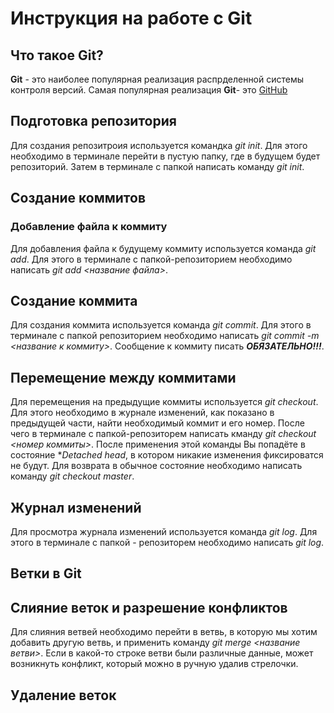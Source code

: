 # Инструкция на работе с Git

## Что такое Git?
**Git** - это наиболее популярная реализация распрделенной системы контроля версий. Самая популярная реализация **Git**- это [GitHub](https://github.com/) 
## Подготовка репозитория
Для создания репозитроия используется командка *git init*. Для этого необходимо в терминале перейти в пустую папку, где в будущем будет репозиторий. Затем в терминале с папкой написать команду *git init*.



## Создание коммитов
### Добавление файла к коммиту
Для добавления файла к будущему коммиту используется команда *git add*. Для этого в терминале с папкой-репозиторием необходимо написать *git add <название файла>*.  

## Создание коммита
Для создания коммита используется команда *git commit*. Для этого в терминале с папкой репозиторием необходимо написать *git commit -m <название к коммиту>*. Сообщение к коммиту писать ***ОБЯЗАТЕЛЬНО!!!***.


## Перемещение между коммитами

Для перемещения на предыдущие коммиты используется *git checkout*. Для этого необходимо в журнале изменений, как показано в предыдущей части, найти необходимый коммит и его номер. После чего в терминале с папкой-репозиторем написать кманду *git checkout <номер коммиты>*. После применения этой команды Вы попадёте в состояние **Detached head*, в котором никакие изменения фиксироватся не будут. Для возврата в обычное состояние необходимо написать команду *git checkout master*.


## Журнал изменений
Для просмотра журнала изменений используется команда *git log*. Для этого в терминале с папкой - репозиторем необходимо написать *git log*. 

## Ветки в Git

##  Слияние веток и разрешение конфликтов
Для слияния ветвей необходимо перейти в ветвь, в которую мы хотим добавить другую ветвь, и применить команду *git merge <название ветви>*. Если в какой-то строке ветви были различные данные, может возникнуть конфликт, который можно в ручную удалив стрелочки.

## Удаление веток   